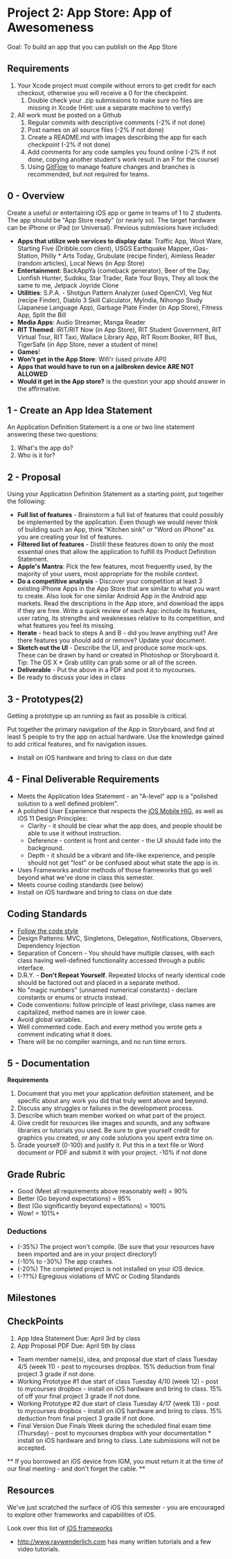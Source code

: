 # Project 2: App Store: App of Awesomeness

Goal: To build an app that you can publish on the App Store

## Requirements ##

1. Your Xcode project must compile without errors to get credit for each checkout, otherwise you will receive a 0 for the checkpoint.
	1. Double check your .zip submissions to make sure no files are missing in Xcode (Hint: use a separate machine to verify)
2. All work must be posted on a Github
	1. Regular commits with descriptive comments (-2% if not done)
	2. Post names on all source files (-2% if not done)
	3. Create a README.md with images describing the app for each checkpoint (-2% if not done)
	4. Add comments for any code samples you found online (-2% if not done, copying another student's work result in an F for the course)
	5. Using [GitFlow](https://www.atlassian.com/git/tutorials/comparing-workflows/gitflow-workflow) to manage feature changes and branches is recommended, but not required for teams.

## 0 - Overview

Create a useful or entertaining iOS app or game in teams of 1 to 2 students. The app should be "App Store ready" (or nearly so). The target hardware can be iPhone or iPad (or Universal). Previous submissions have included:

* **Apps that utilize web services to display data**: Traffic App, Woot Ware, Starting Five (Dribble.com client), USGS Earthquake Mapper, iGas-Station, Philly * Arts Today, Grubulate (recipe finder), Aimless Reader (random articles), Local News (in App Store)
* **Entertainment**: BackAppYa (comeback generator), Beer of the Day, Lionfish Hunter, Sudoku, Star Trader, Rate Your Boys, They all look the same to me, Jetpack Joyride Clone
* **Utilities**: S.P.A. - Shotgun Pattern Analyzer (used OpenCV), Veg Nut (recipe Finder), Diablo 3 Skill Calculator, MyIndia, Nihongo Study (Japanese Language App), Garbage Plate Finder (in App Store), Fitness App, Split the Bill
* **Media Apps**: Audio Streamer, Manga Reader
* **RIT Themed**: iRIT/RIT Now (in App Store), RIT Student Government, RIT Virtual Tour, RIT Taxi, Wallace Library App, RIT Room Booker, RIT Bus, TigerSafe (in App Store, never a student of mine)
* **Games**!
* **Won't get in the App Store**: Wifi'r (used private API)
* **Apps that would have to run on a jailbroken device ARE NOT ALLOWED**
* **Would it get in the App store?** is the question your app should answer in the affirmative.

## 1 - Create an App Idea Statement ##

An Application Definition Statement is a one or two line statement answering these two questions: 

1. What's the app do? 
2. Who is it for?

## 2 - Proposal ##

Using your Application Definition Statement as a starting point, put together the following:

* **Full list of features** - Brainstorm a full list of features that could possibly be implemented by the application. Even though we would never think of building such an App, think "Kitchen sink" or "Word on iPhone" as you are creating your list of features.
* **Filtered list of features** - Distill these features down to only the most essential ones that allow the application to fulfill its Product Definition Statement. 
* **Apple's Mantra**: Pick the few features, most frequently used, by the majority of your users, most appropriate for the mobile context.
* **Do a competitive analysis** - Discover your competition at least 3 existing iPhone Apps in the App Store that are similar to what you want to create. Also look for one similar Android App in the Android app markets. Read the descriptions in the App store, and download the apps if they are free. Write a quick review of each App: include its features, user rating, its strengths and weaknesses relative to its competition, and what features you feel its missing.
* **Iterate** - head back to steps A and B - did you leave anything out? Are there features you should add or remove? Update your document.
* **Sketch out the UI** - Describe the UI, and produce some mock-ups. These can be drawn by hand or created in Photoshop or Storyboard it. Tip: The OS X * Grab utility can grab some or all of the screen.
* **Deliverable** - Put the above in a PDF and post it to mycourses.
* Be ready to discuss your idea in class

## 3 - Prototypes(2) ##

Getting a prototype up an running as fast as possible is critical.

Put together the primary navigation of the App in Storyboard, and find at least 5 people to try the app on actual hardware. Use the knowledge gained to add critical features, and fix navigation issues.

* Install on iOS hardware and bring to class on due date

## 4 - Final Deliverable Requirements ##

* Meets the Application Idea Statement - an "A-level" app is a "polished solution to a well defined problem".
* A polished User Experience that respects the [iOS Mobile HIG](https://developer.apple.com/library/ios/documentation/userexperience/conceptual/mobilehig/), as well as iOS 11 Design Principles:
	* Clarity - it should be clear what the app does, and people should be able to use it without instruction.
	* Deference - content is front and center - the UI should fade into the background.
	* Depth - it should be a vibrant and life-like experience, and people should not get "lost" or be confused about what state the app is in.
* Uses Frameworks and/or methods of those frameworks that go well beyond what we've done in class this semester.
* Meets course coding standards (see below)
* Install on iOS hardware and bring to class on due date

## Coding Standards ##

* [Follow the code style](https://github.com/SuperEasyApps/swift-style-guide)
* Design Patterns: MVC, Singletons, Delegation, Notifications, Observers, Dependency Injection
* Separation of Concern - You should have multiple classes, with each class having well-defined functionality accessed through a public interface.
* D.R.Y. - **Don't Repeat Yourself**. Repeated blocks of nearly identical code should be factored out and placed in a separate method.
* No "magic numbers" (unnamed numerical constants) - declare constants or enums or structs instead.
* Code conventions: follow principle of least privilege, class names are capitalized, method names are in lower case.
* Avoid global variables.
* Well commented code. Each and every method you wrote gets a comment indicating what it does.
* There will be no compiler warnings, and no run time errors.

## 5 - Documentation ##

**Requirements**

1. Document that you met your application definition statement, and be specific about any work you did that truly went above and beyond.
2. Discuss any struggles or failures in the development process.
3. Describe which team member worked on what part of the project.
4. Give credit for resources like images and sounds, and any software libraries or tutorials you used. Be sure to give yourself credit for graphics you created, or any code solutions you spent extra time on.
5. Grade yourself (0-100) and justify it. Put this in a text file or Word document or PDF and submit it with your project.
-10% if not done

## Grade Rubric ##

* Good (Meet all requirements above reasonably well) = 90%
* Better (Go beyond expectations) = 95%
* Best (Go significantly beyond expectations) = 100%
* Wow! = 101%+

### Deductions ###

* (-35%) The project won't compile. (Be sure that your resources have been imported and are in your project directory!)
* (-10% to -30%) The app crashes.
* (-20%) The completed project is not installed on your iOS device.
* (-??%) Egregious violations of MVC or Coding Standards

## Milestones ##

## CheckPoints

1. App Idea Statement Due: April 3rd by class
2. App Proposal PDF Due: April 5th by class


* Team member name(s), idea, and proposal due start of class Tuesday 4/5 (week 11) - post to mycourses dropbox. 15% deduction from final project 3 grade if not done.
* Working Prototype #1 due start of class Tuesday 4/10 (week 12) - post to mycourses dropbox - install on iOS hardware and bring to class. 15% of off your final project 3 grade if not done.
* Working Prototype #2 due start of class Tuesday 4/17 (week 13) - post to mycourses dropbox - install on iOS hardware and bring to class. 15% deduction from final project 3 grade if not done.
* Final Version Due Finals Week during the scheduled final exam time (Thursday) - post to mycourses dropbox with your documentation * install on iOS hardware and bring to class. Late submissions will not be accepted.

** If you borrowed an iOS device from IGM, you must return it at the time of our final meeting - and don't forget the cable. **

## Resources ##


We've just scratched the surface of iOS this semester - you are encouraged to explore other frameworks and capabilities of iOS.

Look over this list of [iOS frameworks](https://developer.apple.com/library/ios/documentation/miscellaneous/conceptual/iphoneostechoverview/iPhoneOSFrameworks/iPhoneOSFrameworks.html)

* <http://www.raywenderlich.com> has many written tutorials and a few video tutorials.